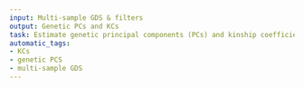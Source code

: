 ```yaml
---
input: Multi-sample GDS & filters
output: Genetic PCs and KCs
task: Estimate genetic principal components (PCs) and kinship coefficients (KCs)
automatic_tags:
- KCs
- genetic PCS
- multi-sample GDS
---
```

